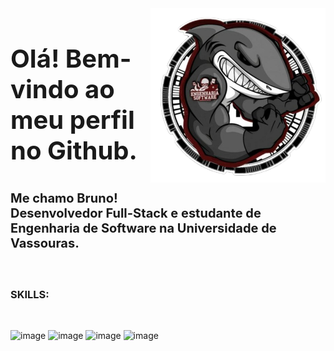 <img src="logo_eng.png" width="280px" min-width="280px" max-width="280px" align="right" alt="Logo Bruno"/>

<div/>
<h3 style="font-size:40px">Olá! Bem-vindo ao meu perfil no Github.</h3>
<p style="font-size:20px;"><strong>Me chamo Bruno!</br>Desenvolvedor Full-Stack e estudante de Engenharia de Software na Universidade de Vassouras.</strong></p>

</br>

<h3><strong>SKILLS</strong>:</h3>
</br>

![image](https://img.shields.io/badge/Python-6639da?style=for-the-badge&logo=python&logoColor=white)
![image](https://img.shields.io/badge/JavaScript-6639da?style=for-the-badge&logo=javascript&logoColor=white)
![image](https://img.shields.io/badge/CSS3-6639da?style=for-the-badge&logo=css3&logoColor=white)
![image](https://img.shields.io/badge/Figma-6639da.svg?style=for-the-badge&logo=Figma&logoColor=white)

<br>
